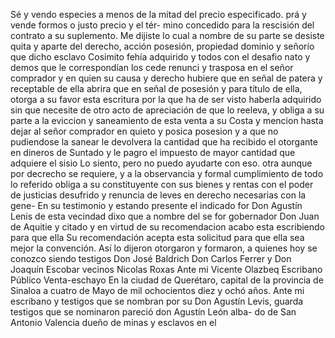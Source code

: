 Sé y vendo especies a menos de la mitad del precio especificado.
prá y vende formos o justo precio y el tér- mino concedido para la rescisión del contrato a su suplemento. Me dijiste lo cual a nombre de su parte se desiste quita y aparte del derecho, acción posesión, propiedad dominio y señorío que
dicho esclavo Cosimito fehía adquirido y todos con el desafio nato y demos que le correspondían los cede renunci y trasposa en el señor comprador y en quien su causa y derecho hubiere que en señal de patera y receptable de ella abrira
que en señal de posesión y para título de ella, otorga a su favor esta escritura por la que ha de ser visto haberla adquirido sin que necesite de otro acto de apreciación de que lo reeleva, y obliga a su parte a la eviccion y saneamiento de esta venta a su
Costa y mencion hasta dejar al señor comprador en quieto y posica posesion y a que no pudiendose la sanear le devolvera la cantidad que ha recibido el otorgante en dineros de Suntado y le pagro el impuesto de mayor cantidad que adquiere el sisio
Lo siento, pero no puedo ayudarte con eso.
otra aunque por decrecho se requiere, y a la observancia y formal cumplimiento de todo lo referido obliga a su constituyente con sus bienes y rentas con el poder de justicias desufrido y renuncia de leves en derecho necesarias con la gene-
En su testimonio y estando presente el indicado for Don Agustín Lenis de esta vecindad dixo que a nombre del se for gobernador Don Juan de Aquitie y citado y en virtud de su recomendacion acabo esta escribiendo para que ella
Su recomendación acepta esta solicitud para que ella sea mejor la convención. Así lo dijeron otorgaron y formaron, a quienes hoy se conozco siendo testigos Don José Baldrich Don Carlos Ferrer y Don Joaquín Escobar vecinos
Nicolas Roxas
Ante mi Vicente Olazbeq
Escribano Público
Venta-eschayo
En la ciudad de Querétaro, capital de la provincia de Sinaloa a cuatro de
Mayo de mil ochocientos diez y ochó años. Ante mi escribano
y testigos que se nombran por su Don Agustín Levis, guarda
testigos que se nominaron pareció don Agustín León alba-
do de San Antonio Valencia dueño de minas y esclavos en el
